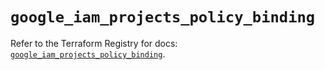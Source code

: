# `google_iam_projects_policy_binding`

Refer to the Terraform Registry for docs: [`google_iam_projects_policy_binding`](https://registry.terraform.io/providers/hashicorp/google-beta/6.16.0/docs/resources/google_iam_projects_policy_binding).
